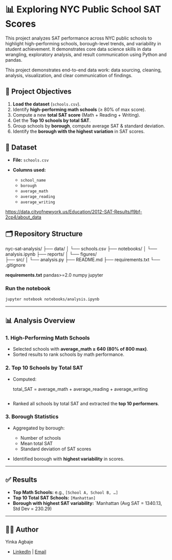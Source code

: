 

# 📊 Exploring NYC Public School SAT Scores

This project analyzes SAT performance across NYC public schools to highlight high-performing schools, borough-level trends, and variability in student achievement. It demonstrates core data science skills in data wrangling, exploratory analysis, and result communication using Python and pandas.

This project demonstrates end-to-end data work: data sourcing, cleaning, analysis, visualization, and clear communication of findings.

## 🧭 Project Objectives
1. **Load the dataset** (`schools.csv`).
2. Identify **high-performing math schools** (≥ 80% of max score).
3. Compute a new **total SAT score** (Math + Reading + Writing).
4. Get the **Top 10 schools by total SAT**.
5. Group schools by **borough**, compute average SAT & standard deviation.
6. Identify the **borough with the highest variation** in SAT scores.

## 📂 Dataset

* **File:** `schools.csv`
* **Columns used:**

  * `school_name`
  * `borough`
  * `average_math`
  * `average_reading`
  * `average_writing`

https://data.cityofnewyork.us/Education/2012-SAT-Results/f9bf-2cp4/about_data


## 🗂️ Repository Structure
nyc-sat-analysis/
├── data/
│   └── schools.csv
├── notebooks/
│   └── analysis.ipynb
├── reports/
│   └── figures/   
├── src/
│   └── analysis.py
├── README.md
├── requirements.txt
└── .gitignore


**requirements.txt**
pandas>=2.0
numpy
jupyter

### Run the notebook

```bash
jupyter notebook notebooks/analysis.ipynb
```

---

## 📊 Analysis Overview

### 1. High-Performing Math Schools

* Selected schools with **average\_math ≥ 640 (80% of 800 max)**.
* Sorted results to rank schools by math performance.

### 2. Top 10 Schools by Total SAT

* Computed:

  total_SAT = average_math + average_reading + average_writing
  ```
* Ranked all schools by total SAT and extracted the **top 10 performers**.

### 3. Borough Statistics

* Aggregated by borough:

  * Number of schools
  * Mean total SAT
  * Standard deviation of SAT scores
* Identified borough with **highest variability** in scores.

---

## ✅ Results


* **Top Math Schools:** e.g., `[School A, School B, …]`
* **Top 10 Total SAT Schools:** `[Manhattan]`
* **Borough with highest SAT variability:** `Manhattan (Avg SAT = 1340.13, Std Dev = 230.29)

---

## 👩‍💻 Author

Yinka Agbaje
* [LinkedIn]([https://www.linkedin.com/in/olayinka-agbaje-188102224/]) | [Email](olayinkaagbaje01@gmail.com)



